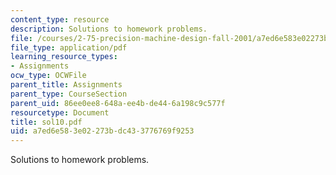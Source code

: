 ```yaml
---
content_type: resource
description: Solutions to homework problems.
file: /courses/2-75-precision-machine-design-fall-2001/a7ed6e583e02273bdc433776769f9253_sol10.pdf
file_type: application/pdf
learning_resource_types:
- Assignments
ocw_type: OCWFile
parent_title: Assignments
parent_type: CourseSection
parent_uid: 86ee0ee8-648a-ee4b-de44-6a198c9c577f
resourcetype: Document
title: sol10.pdf
uid: a7ed6e58-3e02-273b-dc43-3776769f9253
---
```

Solutions to homework problems.

